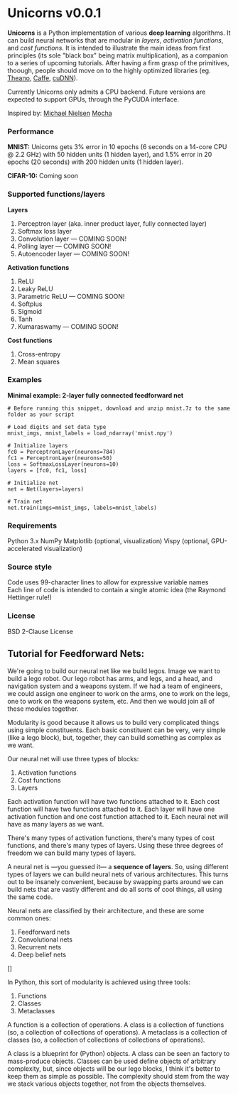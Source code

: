 # Unicorns v0.0.1

**Unicorns** is a Python implementation of various **deep learning** algorithms. It can build neural networks that are modular in *layers*, *activation functions*, and *cost functions*. It is intended to illustrate the main ideas from first principles (its sole "black box" being matrix multiplication), as a companion to a series of upcoming tutorials. After having a firm grasp of the primitives, thoough, people should move on to the highly optimized libraries (eg. [Theano](https://github.com/Theano/Theano), [Caffe](https://github.com/BVLC/caffe), [cuDNN](https://github.com/hannes-brt/cudnn-python-wrappers)).

Currently Unicorns only admits a CPU backend. Future versions are expected to support GPUs, through the PyCUDA interface.

Inspired by: [Michael Nielsen](http://neuralnetworksanddeeplearning.com) [Mocha](https://github.com/pluskid/Mocha.jl)

### Performance

**MNIST:** Unicorns gets 3% error in 10 epochs (6 seconds on a 14-core CPU @ 2.2 GHz) with 50 hidden units (1 hidden layer), and 1.5% error in 20 epochs (20 seconds) with 200 hidden units (1 hidden layer).

**CIFAR-10:** Coming soon

### Supported functions/layers

**Layers**

1. Perceptron layer (aka. inner product layer, fully connected layer)
2. Softmax loss layer
3. Convolution layer — COMING SOON!
4. Polling layer — COMING SOON!
4. Autoencoder layer — COMING SOON!

**Activation functions**

1. ReLU
2. Leaky ReLU
3. Parametric ReLU — COMING SOON!
4. Softplus
5. Sigmoid
6. Tanh
7. Kumaraswamy — COMING SOON!

**Cost functions**

1. Cross-entropy
2. Mean squares

### Examples

**Minimal example: 2-layer fully connected feedforward net**

    # Before running this snippet, download and unzip mnist.7z to the same folder as your script

    # Load digits and set data type
    mnist_imgs, mnist_labels = load_ndarray('mnist.npy')

    # Initialize layers
    fc0 = PerceptronLayer(neurons=784)
    fc1 = PerceptronLayer(neurons=50)
    loss = SoftmaxLossLayer(neurons=10)
    layers = [fc0, fc1, loss]

    # Initialize net
    net = Net(layers=layers)

    # Train net
    net.train(imgs=mnist_imgs, labels=mnist_labels)



### Requirements

Python 3.x
NumPy
Matplotlib (optional, visualization)
Vispy (optional, GPU-accelerated visualization)

### Source style

Code uses 99-character lines to allow for expressive variable names  
Each line of code is intended to contain a single atomic idea (the Raymond Hettinger rule!)

### License

BSD 2-Clause License


## Tutorial for Feedforward Nets:

We're going to build our neural net like we build legos. Image we want to build a lego robot. Our lego robot has arms, and legs, and a head, and navigation system and a weapons system. If we had a team of engineers, we could assign one engineer to work on the arms, one to work on the legs, one to work on the weapons system, etc. And then we would join all of these modules together.

Modularity is good because it allows us to build very complicated things using simple constituents. Each basic constituent can be very, very simple (like a lego block), but, together, they can build something as complex as we want.

Our neural net will use three types of blocks:

1. Activation functions
2. Cost functions
3. Layers

Each activation function will have two functions attached to it.
Each cost function will have two functions attached to it.
Each layer will have one activation function and one cost function attached to it.
Each neural net will have as many layers as we want.

There's many types of activation functions, there's many types of cost functions, and there's many types of layers. Using these three degrees of freedom we can build many types of layers.

A neural net is —you guessed it— a **sequence of layers**. So, using different types of layers we can build neural nets of various architectures. This turns out to be insanely convenient, because by swapping parts around we can build nets that are vastly different and do all sorts of cool things, all using the same code.

Neural nets are classified by their architecture, and these are some common ones:

1. Feedforward nets
2. Convolutional nets
3. Recurrent nets
4. Deep belief nets

[]

In Python, this sort of modularity is achieved using three tools:

1. Functions
2. Classes
3. Metaclasses

A function is a collection of operations.
A class is a collection of functions (so, a collection of collections of operations).
A metaclass is a collection of classes (so, a collection of collections of collections of
operations).

A class is a blueprint for (Python) objects. A class can be seen an factory to mass-produce objects. Classes can be used define objects of arbitrary complexity, but, since objects will be our lego blocks, I think it's better to keep them as simple as possible. The complexity should stem from the way we stack various objects together, not from the objects themselves.
